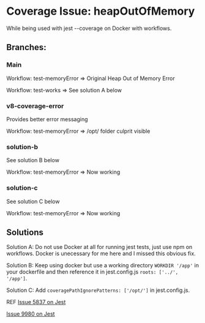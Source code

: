 # Coverage Issue: heapOutOfMemory 
While being used with jest --coverage on Docker with workflows.

## Branches:
### Main
Workflow: test-memoryError => Original Heap Out of Memory Error

Workflow: test-works => See solution A below
### v8-coverage-error
Provides better error messaging

Workflow: test-memoryError => /opt/ folder culprit visible

### solution-b
See solution B below

Workflow: test-memoryError => Now working

### solution-c
See solution C below

Workflow: test-memoryError => Now working

## Solutions
Solution A: Do not use Docker at all for running jest tests, just use npm on workflows. Docker is unecessary for me here and I missed this obvious fix.

Solution B:  Keep using docker but use a working directory `WORKDIR '/app'` in your dockerfile and then reference it in jest.config.js `roots: ['../', '/app']`.

Solution C: Add `coveragePathIgnorePatterns: ['/opt/']` in jest.config.js.

REF
[Issue 5837 on Jest](https://github.com/facebook/jest/issues/5837)

[Issue 9980 on Jest](https://github.com/facebook/jest/issues/9980)
